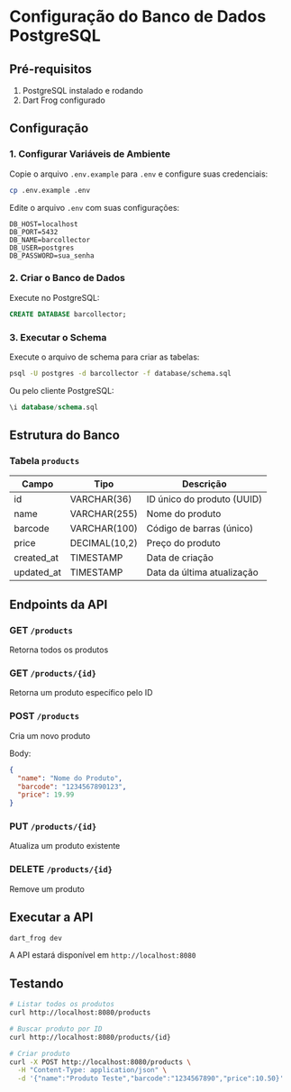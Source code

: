 # Configuração do Banco de Dados PostgreSQL

## Pré-requisitos

1. PostgreSQL instalado e rodando
2. Dart Frog configurado

## Configuração

### 1. Configurar Variáveis de Ambiente

Copie o arquivo `.env.example` para `.env` e configure suas credenciais:

```bash
cp .env.example .env
```

Edite o arquivo `.env` com suas configurações:

```env
DB_HOST=localhost
DB_PORT=5432
DB_NAME=barcollector
DB_USER=postgres
DB_PASSWORD=sua_senha
```

### 2. Criar o Banco de Dados

Execute no PostgreSQL:

```sql
CREATE DATABASE barcollector;
```

### 3. Executar o Schema

Execute o arquivo de schema para criar as tabelas:

```bash
psql -U postgres -d barcollector -f database/schema.sql
```

Ou pelo cliente PostgreSQL:

```sql
\i database/schema.sql
```

## Estrutura do Banco

### Tabela `products`

| Campo | Tipo | Descrição |
|-------|------|-----------|
| id | VARCHAR(36) | ID único do produto (UUID) |
| name | VARCHAR(255) | Nome do produto |
| barcode | VARCHAR(100) | Código de barras (único) |
| price | DECIMAL(10,2) | Preço do produto |
| created_at | TIMESTAMP | Data de criação |
| updated_at | TIMESTAMP | Data da última atualização |

## Endpoints da API

### GET `/products`
Retorna todos os produtos

### GET `/products/{id}`
Retorna um produto específico pelo ID

### POST `/products`
Cria um novo produto

Body:
```json
{
  "name": "Nome do Produto",
  "barcode": "1234567890123",
  "price": 19.99
}
```

### PUT `/products/{id}`
Atualiza um produto existente

### DELETE `/products/{id}`
Remove um produto

## Executar a API

```bash
dart_frog dev
```

A API estará disponível em `http://localhost:8080`

## Testando

```bash
# Listar todos os produtos
curl http://localhost:8080/products

# Buscar produto por ID
curl http://localhost:8080/products/{id}

# Criar produto
curl -X POST http://localhost:8080/products \
  -H "Content-Type: application/json" \
  -d '{"name":"Produto Teste","barcode":"1234567890","price":10.50}'
```
